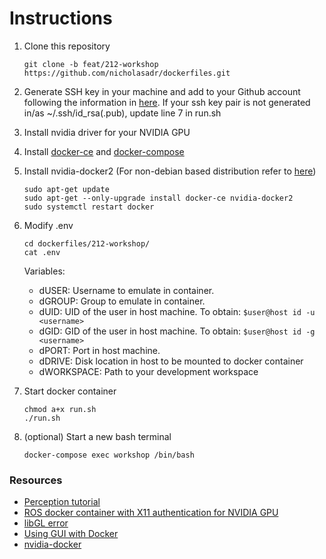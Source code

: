 # Instructions

1. Clone this repository

   `git clone -b feat/212-workshop https://github.com/nicholasadr/dockerfiles.git`

2. Generate SSH key in your machine and add to your Github account following the information in [here](https://help.github.com/en/github/authenticating-to-github/connecting-to-github-with-ssh). If your ssh key pair is not generated in/as ~/.ssh/id_rsa(.pub), update line 7 in run.sh
3. Install nvidia driver for your NVIDIA GPU
4. Install [docker-ce](https://docs.docker.com/install/linux/docker-ce/ubuntu/) and [docker-compose](https://docs.docker.com/compose/install/)
5. Install nvidia-docker2 (For non-debian based distribution refer to [here](https://github.com/NVIDIA/nvidia-docker#upgrading-with-nvidia-docker2-deprecated))
    ```
    sudo apt-get update
    sudo apt-get --only-upgrade install docker-ce nvidia-docker2
    sudo systemctl restart docker
    ```
6. Modify .env
     
     ```
     cd dockerfiles/212-workshop/
     cat .env
     ```

   Variables:
   * dUSER: Username to emulate in container.
   * dGROUP: Group to emulate in container.
   * dUID: UID of the user in host machine. To obtain: `$user@host id -u <username>`
   * dGID: GID of the user in host machine. To obtain: `$user@host id -g <username>`
   * dPORT: Port in host machine.
   * dDRIVE: Disk location in host to be mounted to docker container
   * dWORKSPACE: Path to your development workspace

7. Start docker container
   ```
   chmod a+x run.sh
   ./run.sh
   ```

8. (optional) Start a new bash terminal

   `docker-compose exec workshop /bin/bash`
   
### Resources

* [Perception tutorial](https://github.com/ethz-asl/perception_tutorials)
* [ROS docker container with X11 authentication for NVIDIA GPU](https://github.com/diegoferigo/dockerfiles/tree/master/ROS)
* [libGL error](https://github.com/diegoferigo/dockerfiles/issues/6)
* [Using GUI with Docker](http://wiki.ros.org/docker/Tutorials/GUI)
* [nvidia-docker](https://github.com/NVIDIA/nvidia-docker)
